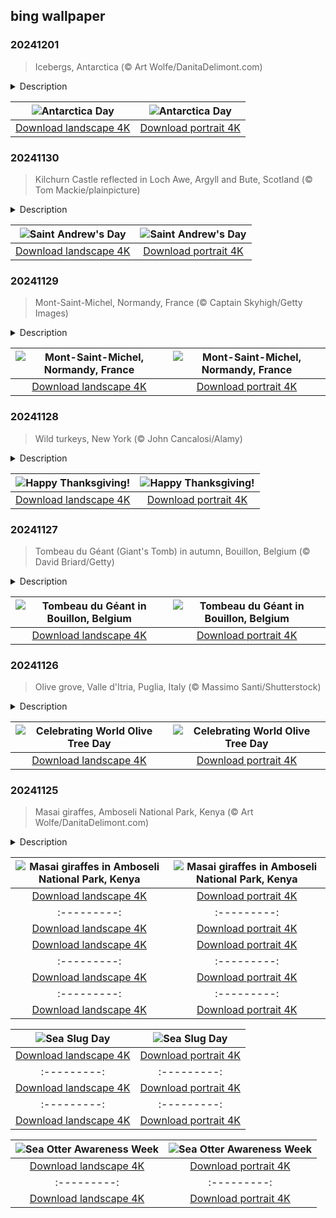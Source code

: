 ## bing wallpaper

### 20241201

> Icebergs, Antarctica (© Art Wolfe/DanitaDelimont.com)

<details>
<summary>Description</summary>

> Today, Antarctica Day shines a spotlight on one of the world's most remarkable international agreements—the Antarctic Treaty. Signed in 1959 by 12 nations, this treaty designated the entire continent as a demilitarized zone, with a special focus on promoting scientific research and collaboration.. This day honors the spirit of global cooperation, reminding us of the collective responsibility to protect the planet's last great wilderness.
> 
> The name 'Antarctica' is derived from the ancient Greek word 'antarktikos,' meaning opposite the Arctic. The concept of an 'Antarctic region' was first mentioned by Greek philosopher Aristotle around 350 BCE. Despite this early reference, it wasn't until the 19th century that humans actually laid eyes on Antarctica. It is the coldest, driest, and windiest of the Earth's continents, with temperatures plunging as low as -112 degrees Fahrenheit. Vast ice sheets and glaciers found here hold about 70% of the world's fresh water. The waters are dotted with icebergs, as seen in today's image, which drift across the Southern Ocean and gradually melt over time. Species like Emperor and Adélie penguins, along with seals, mites, roundworms, and moss piglets, have made this icy habitat their permanent home.
> 
> 

</details>

| ![Antarctica Day](https://cn.bing.com/th?id=OHR.IcebergsAntarctica_EN-US6829804691_UHD.jpg&pid=hp&w=400&h=224&rs=1&c=4) | ![Antarctica Day](https://cn.bing.com/th?id=OHR.IcebergsAntarctica_EN-US6829804691_1080x1920.jpg&pid=hp&w=155&h=315&rs=1&c=4) |
|:---------:|:---------:|
| [Download landscape 4K](https://cn.bing.com/th?id=OHR.IcebergsAntarctica_EN-US6829804691_UHD.jpg) | [Download portrait 4K](https://cn.bing.com/th?id=OHR.IcebergsAntarctica_EN-US6829804691_1080x1920.jpg) |

### 20241130

> Kilchurn Castle reflected in Loch Awe, Argyll and Bute, Scotland (© Tom Mackie/plainpicture)

<details>
<summary>Description</summary>

> Put on your tartan and let the bagpipes play—it's St. Andrew's Day! Scotland's national day is a public holiday there—though not everyone takes the day off. A fisherman by trade, St. Andrew—also the patron saint of several other countries including Greece, Barbados, Romania, and Ukraine—was one of the 12 apostles and a key figure in Christianity. Though he never set foot in Scotland, his influence is immortalized in the country's flag, a white saltire on a blue background, said to represent the cross on which he was martyred.
> 
> Festivities on St. Andrew's Day range from traditional folk music to high-spirited cèilidhs—social gatherings that involve music, dancing, and storytelling. Food plays a central role in celebrations, too. Expect hearty servings of Scottish staples like haggis, neeps and tatties (mashed rutabaga and potatoes), smoked salmon, and oatcakes. The day also serves as a warm-up to Scotland's winter festivals, leading into Christmas, Hogmanay, and Burns Night. To mark this day, we're visiting Kilchurn Castle, a historic landmark in the Scottish Highlands. Perched on the banks of Loch Awe, the fortress was built in the mid-15th century by Sir Colin Campbell. Though this castle now stands in ruins, it still offers a glimpse into the country's medieval past and the powerful Clan Campbell.
> 
> 

</details>

| ![Saint Andrew's Day](https://cn.bing.com/th?id=OHR.KilchurnAutumn_EN-US6737063910_UHD.jpg&pid=hp&w=400&h=224&rs=1&c=4) | ![Saint Andrew's Day](https://cn.bing.com/th?id=OHR.KilchurnAutumn_EN-US6737063910_1080x1920.jpg&pid=hp&w=155&h=315&rs=1&c=4) |
|:---------:|:---------:|
| [Download landscape 4K](https://cn.bing.com/th?id=OHR.KilchurnAutumn_EN-US6737063910_UHD.jpg) | [Download portrait 4K](https://cn.bing.com/th?id=OHR.KilchurnAutumn_EN-US6737063910_1080x1920.jpg) |

### 20241129

> Mont-Saint-Michel, Normandy, France (© Captain Skyhigh/Getty Images)

<details>
<summary>Description</summary>

> A tidal marvel and a slice of medieval life all rolled into one rocky outcrop—welcome to Mont-Saint-Michel in Normandy, northern France. The story of this 'Wonder of the West' goes back to the early 8th century, when Archangel Michael was said to have appeared to the bishop of Avranches in a vision. The divine message was clear: build a sanctuary on this rock. Taking this angelic advice seriously, the bishop laid the foundations of what would eventually become the abbey that dominates the island today. Over the centuries, this UNESCO World Heritage Site grew in size and reputation, attracting monks, pilgrims, and invaders alike.
> 
> One of the things that makes Mont-Saint-Michel such a striking place is its dramatic tidal range. When the tide is low, you can stroll across the sandy flats and approach the island on foot. But when the tide rushes in, the sea encircles the mount, turning it back into an island that can only be reached over a bridge. It's easy to see why it attracts over 3 million visitors a year.
> 
> 

</details>

| ![Mont-Saint-Michel, Normandy, France](https://cn.bing.com/th?id=OHR.MtStMichel_EN-US6641012356_UHD.jpg&pid=hp&w=400&h=224&rs=1&c=4) | ![Mont-Saint-Michel, Normandy, France](https://cn.bing.com/th?id=OHR.MtStMichel_EN-US6641012356_1080x1920.jpg&pid=hp&w=155&h=315&rs=1&c=4) |
|:---------:|:---------:|
| [Download landscape 4K](https://cn.bing.com/th?id=OHR.MtStMichel_EN-US6641012356_UHD.jpg) | [Download portrait 4K](https://cn.bing.com/th?id=OHR.MtStMichel_EN-US6641012356_1080x1920.jpg) |

### 20241128

> Wild turkeys, New York (© John Cancalosi/Alamy)

<details>
<summary>Description</summary>

> Today, many Americans will spend time with friends and family, giving thanks and enjoying what some consider to be the best meal of the year. The tradition dates back to English colonists who celebrated the first Thanksgiving in Plymouth, Massachusetts, in 1621. Their treacherous journey from England the year before and their first winter claimed half of the colonists, and the rest might have died too if not for the generosity of the Wampanoag people. To celebrate their first corn harvest and thank the Native Americans who helped them, the colonists held a three-day feast.
> 
> The centerpiece of today's feast for many will be the turkey, which wasn't part of early celebrations. Turkey only became a tradition in the mid-1800s after President Abraham Lincoln and writer Sarah Hale popularized the holiday and meal as a way to heal post-Civil War America. Wild turkeys like the toms (males) seen in today's image are native to North America, where they have been evolving for 20 million years. Hunted to near extinction in the 19th century, the wild turkey population has rebounded to more than 7 million birds today, thanks to conservation programs.
> 
> 

</details>

| ![Happy Thanksgiving!](https://cn.bing.com/th?id=OHR.TomTurkeys_EN-US6212893518_UHD.jpg&pid=hp&w=400&h=224&rs=1&c=4) | ![Happy Thanksgiving!](https://cn.bing.com/th?id=OHR.TomTurkeys_EN-US6212893518_1080x1920.jpg&pid=hp&w=155&h=315&rs=1&c=4) |
|:---------:|:---------:|
| [Download landscape 4K](https://cn.bing.com/th?id=OHR.TomTurkeys_EN-US6212893518_UHD.jpg) | [Download portrait 4K](https://cn.bing.com/th?id=OHR.TomTurkeys_EN-US6212893518_1080x1920.jpg) |

### 20241127

> Tombeau du Géant (Giant's Tomb) in autumn, Bouillon, Belgium (© David Briard/Getty)

<details>
<summary>Description</summary>

> Tombeau du Géant in Bouillon, Belgium, offers a picturesque panorama for those who make the journey to see it. The Giant's Tomb, as the hill is known in English, resembles a giant resting in the crook of the 130-mile-long Semois River. The name originates from a local legend about a Gallic giant, Treviso, who chose to leap off the cliffs of Rocher des Gattes rather than be captured by Roman soldiers. This vantage point, popular among hikers and road-trippers, provides a view that shifts dramatically with the seasons. During autumn, the landscape dons warm colors, as seen in today's image, making it an ideal spot for nature enthusiasts and photographers.
> 
> While here, you might want to visit Bouillon, a town that invites you to step back in time. It's famous for its medieval castle, Château de Bouillon, once home to Godfrey of Bouillon, a leader of the First Crusade. Visitors can explore the tunnels and towers of the castle, imagining what life was like during the Middle Ages.
> 
> 

</details>

| ![Tombeau du Géant in Bouillon, Belgium](https://cn.bing.com/th?id=OHR.SemoisRiver_EN-US6047540380_UHD.jpg&pid=hp&w=400&h=224&rs=1&c=4) | ![Tombeau du Géant in Bouillon, Belgium](https://cn.bing.com/th?id=OHR.SemoisRiver_EN-US6047540380_1080x1920.jpg&pid=hp&w=155&h=315&rs=1&c=4) |
|:---------:|:---------:|
| [Download landscape 4K](https://cn.bing.com/th?id=OHR.SemoisRiver_EN-US6047540380_UHD.jpg) | [Download portrait 4K](https://cn.bing.com/th?id=OHR.SemoisRiver_EN-US6047540380_1080x1920.jpg) |

### 20241126

> Olive grove, Valle d'Itria, Puglia, Italy (© Massimo Santi/Shutterstock)

<details>
<summary>Description</summary>

> Today, we're not just offering you an olive branch—we've got the whole tree. November 26 is World Olive Tree Day, so we're taking some time to appreciate this amazing plant. Olive trees were first cultivated in the eastern Mediterranean around 8,000 years ago. From there, they were introduced to the Greek islands and mainland by the Phoenicians, then farther afield, reaching Spain and the western edge of the Mediterranean by around 1000 BCE. The olive branch has been a symbol of peace since ancient times, and olive trees have been grown for their oil, wood, and fruit for millennia.
> 
> The southern region of Puglia in Italy, seen here, has an estimated 60 million olive trees and produces about 40% of the country's olive oil. The oldest olive tree in Puglia, and one of the oldest in Italy, is thought to be almost 4,000 years old and its olives are still used to make oil. The olive grove in today's image also has another link to the past: The structure between the trees is a trullo. These dwellings, made without mortar, are only found in Puglia. They show how deeply rooted the traditions of this region are.
> 
> 

</details>

| ![Celebrating World Olive Tree Day](https://cn.bing.com/th?id=OHR.TrulliGrove_EN-US5919292259_UHD.jpg&pid=hp&w=400&h=224&rs=1&c=4) | ![Celebrating World Olive Tree Day](https://cn.bing.com/th?id=OHR.TrulliGrove_EN-US5919292259_1080x1920.jpg&pid=hp&w=155&h=315&rs=1&c=4) |
|:---------:|:---------:|
| [Download landscape 4K](https://cn.bing.com/th?id=OHR.TrulliGrove_EN-US5919292259_UHD.jpg) | [Download portrait 4K](https://cn.bing.com/th?id=OHR.TrulliGrove_EN-US5919292259_1080x1920.jpg) |

### 20241125

> Masai giraffes, Amboseli National Park, Kenya (© Art Wolfe/DanitaDelimont.com)

<details>
<summary>Description</summary>

> Masai giraffes roam the vast landscapes of Amboseli National Park in Kenya, as seen in today's image. At 18 feet or more, giraffes are the world's tallest land mammals. Along with prehensile tongues that are more than a foot and a half long, they use their impressive height to eat foliage found almost 20 feet from the ground. They're also faster than you might think, being able to sprint over short distances up to 37 mph. Giraffes are common in East Africa and can be seen grazing in grasslands, woodlands, and reserves.
> 
> Established 50 years ago, Amboseli National Park covers more than 150 square miles. Its swamps and wetlands teem with wildlife, including 400 species of birds, 40 of which are birds of prey. During safaris, people can see giraffes and four of Africa's 'Big Five' animals up close—lions, leopards, elephants, and African buffalo. Amboseli offers visitors a glimpse into the traditional Maasai way of life through cultural interactions, livestock herding, and coexistence with wildlife.
> 
> 

</details>

| ![Masai giraffes in Amboseli National Park, Kenya](https://cn.bing.com/th?id=OHR.AmboseliGiraffes_EN-US9072366924_UHD.jpg&pid=hp&w=400&h=224&rs=1&c=4) | ![Masai giraffes in Amboseli National Park, Kenya](https://cn.bing.com/th?id=OHR.AmboseliGiraffes_EN-US9072366924_1080x1920.jpg&pid=hp&w=155&h=315&rs=1&c=4) |
|:---------:|:---------:|
| [Download landscape 4K](https://cn.bing.com/th?id=OHR.AmboseliGiraffes_EN-US9072366924_UHD.jpg) | [Download portrait 4K](https://cn.bing.com/th?id=OHR.AmboseliGiraffes_EN-US9072366924_1080x1920.jpg) |ortrait 4K](https://cn.bing.com/th?id=OHR.VeteranReflections_EN-US4567357121_1080x1920.jpg) |_EN-US4470232432_1080x1920.jpg&pid=hp&w=155&h=315&rs=1&c=4) |
|:---------:|:---------:|
| [Download landscape 4K](https://cn.bing.com/th?id=OHR.YucatanFlamingos_EN-US4470232432_UHD.jpg) | [Download portrait 4K](https://cn.bing.com/th?id=OHR.YucatanFlamingos_EN-US4470232432_1080x1920.jpg) |--:|:---------:|
| [Download landscape 4K](https://cn.bing.com/th?id=OHR.OliveTreeDay_EN-US9460125670_UHD.jpg) | [Download portrait 4K](https://cn.bing.com/th?id=OHR.OliveTreeDay_EN-US9460125670_1080x1920.jpg) |pid=hp&w=155&h=315&rs=1&c=4) |
|:---------:|:---------:|
| [Download landscape 4K](https://cn.bing.com/th?id=OHR.MonksMound_EN-US9323884241_UHD.jpg) | [Download portrait 4K](https://cn.bing.com/th?id=OHR.MonksMound_EN-US9323884241_1080x1920.jpg) |](https://cn.bing.com/th?id=OHR.Calacas_EN-US6430903741_UHD.jpg) | [Download portrait 4K](https://cn.bing.com/th?id=OHR.Calacas_EN-US6430903741_1080x1920.jpg) |.com/th?id=OHR.SealRiver_EN-US6267835630_1080x1920.jpg&pid=hp&w=155&h=315&rs=1&c=4) |
|:---------:|:---------:|
| [Download landscape 4K](https://cn.bing.com/th?id=OHR.SealRiver_EN-US6267835630_UHD.jpg) | [Download portrait 4K](https://cn.bing.com/th?id=OHR.SealRiver_EN-US6267835630_1080x1920.jpg) |e a more fitting name. Someone call Terry.
> 
> 

</details>

| ![Sea Slug Day](https://cn.bing.com/th?id=OHR.SeaAngel_EN-US5531672696_UHD.jpg&pid=hp&w=400&h=224&rs=1&c=4) | ![Sea Slug Day](https://cn.bing.com/th?id=OHR.SeaAngel_EN-US5531672696_1080x1920.jpg&pid=hp&w=155&h=315&rs=1&c=4) |
|:---------:|:---------:|
| [Download landscape 4K](https://cn.bing.com/th?id=OHR.SeaAngel_EN-US5531672696_UHD.jpg) | [Download portrait 4K](https://cn.bing.com/th?id=OHR.SeaAngel_EN-US5531672696_1080x1920.jpg) |OHR.DarkSkyAcadia_EN-US6966527964_1080x1920.jpg) |.bing.com/th?id=OHR.GoldenJellyfish_EN-US6743816471_1080x1920.jpg&pid=hp&w=155&h=315&rs=1&c=4) |
|:---------:|:---------:|
| [Download landscape 4K](https://cn.bing.com/th?id=OHR.GoldenJellyfish_EN-US6743816471_UHD.jpg) | [Download portrait 4K](https://cn.bing.com/th?id=OHR.GoldenJellyfish_EN-US6743816471_1080x1920.jpg) |ng.com/th?id=OHR.LastDollarRoad_EN-US7923638318_UHD.jpg&pid=hp&w=400&h=224&rs=1&c=4) | ![First day of autumn](https://cn.bing.com/th?id=OHR.LastDollarRoad_EN-US7923638318_1080x1920.jpg&pid=hp&w=155&h=315&rs=1&c=4) |
|:---------:|:---------:|
| [Download landscape 4K](https://cn.bing.com/th?id=OHR.LastDollarRoad_EN-US7923638318_UHD.jpg) | [Download portrait 4K](https://cn.bing.com/th?id=OHR.LastDollarRoad_EN-US7923638318_1080x1920.jpg) |ppers who hunted otters to near extinction before they were protected by law. Although sea otter populations have rebounded, they are still considered endangered. Otters live along the Pacific Coast of North America, from California up to Alaska. Although they can walk on land, they almost never find the need or desire to, even when it's nap time. When they're ready for a snooze, they'll raft up, wrap themselves in a strand of kelp to keep them from drifting away, and recline on the world's biggest waterbed.

</details>

| ![Sea Otter Awareness Week](https://cn.bing.com/th?id=OHR.SitkaOtters_EN-US7714053956_UHD.jpg&pid=hp&w=400&h=224&rs=1&c=4) | ![Sea Otter Awareness Week](https://cn.bing.com/th?id=OHR.SitkaOtters_EN-US7714053956_1080x1920.jpg&pid=hp&w=155&h=315&rs=1&c=4) |
|:---------:|:---------:|
| [Download landscape 4K](https://cn.bing.com/th?id=OHR.SitkaOtters_EN-US7714053956_UHD.jpg) | [Download portrait 4K](https://cn.bing.com/th?id=OHR.SitkaOtters_EN-US7714053956_1080x1920.jpg) |oo_EN-US7569665443_UHD.jpg&pid=hp&w=400&h=224&rs=1&c=4) | ![World Bamboo Day](https://cn.bing.com/th?id=OHR.ArashiyamaBamboo_EN-US7569665443_1080x1920.jpg&pid=hp&w=155&h=315&rs=1&c=4) |
|:---------:|:---------:|
| [Download landscape 4K](https://cn.bing.com/th?id=OHR.ArashiyamaBamboo_EN-US7569665443_UHD.jpg) | [Download portrait 4K](https://cn.bing.com/th?id=OHR.ArashiyamaBamboo_EN-US7569665443_1080x1920.jpg) |
